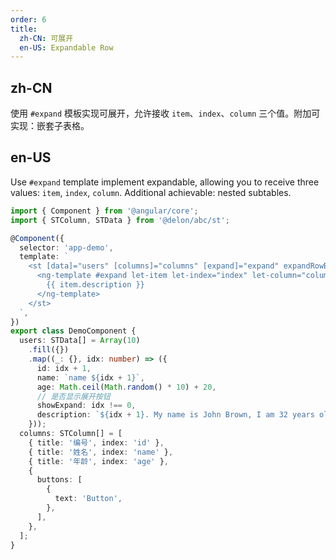 ```yaml
---
order: 6
title:
  zh-CN: 可展开
  en-US: Expandable Row
---
```


## zh-CN

使用 `#expand` 模板实现可展开，允许接收 `item`、`index`、`column` 三个值。附加可实现：嵌套子表格。

## en-US

Use `#expand` template implement expandable, allowing you to receive three values: `item`, `index`, `column`. Additional achievable: nested subtables.

```ts
import { Component } from '@angular/core';
import { STColumn, STData } from '@delon/abc/st';

@Component({
  selector: 'app-demo',
  template: `
    <st [data]="users" [columns]="columns" [expand]="expand" expandRowByClick expandAccordion>
      <ng-template #expand let-item let-index="index" let-column="column">
        {{ item.description }}
      </ng-template>
    </st>
  `,
})
export class DemoComponent {
  users: STData[] = Array(10)
    .fill({})
    .map((_: {}, idx: number) => ({
      id: idx + 1,
      name: `name ${idx + 1}`,
      age: Math.ceil(Math.random() * 10) + 20,
      // 是否显示展开按钮
      showExpand: idx !== 0,
      description: `${idx + 1}. My name is John Brown, I am 32 years old, living in New York No. 1 Lake Park.`,
    }));
  columns: STColumn[] = [
    { title: '编号', index: 'id' },
    { title: '姓名', index: 'name' },
    { title: '年龄', index: 'age' },
    {
      buttons: [
        {
          text: 'Button',
        },
      ],
    },
  ];
}
```
